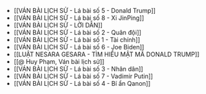 - [[VÁN BÀI LỊCH SỬ - Lá bài số 5 - Donald Trump]]
- [[VÁN BÀI LỊCH SỬ - Lá bài số 8 - Xi JinPing]]
- [[VÁN BÀI LỊCH SỬ - LỜI DẪN]]
- [[VÁN BÀI LỊCH SỬ - Lá bài số 2 - Quân đội]]
- [[VÁN BÀI LỊCH SỬ - Lá bài số 1 - Tài chính]]
- [[VÁN BÀI LỊCH SỬ - Lá bài số 6 - Joe Biden]]
- [[LUẬT NESARA GESARA - TÌM HIỂU MẬT MÃ DONALD TRUMP]]
- [[@ Huy Phạm, Ván bài lịch sử]]
- [[VÁN BÀI LỊCH SỬ - Lá bài số 3 - Nhân dân]]
- [[VÁN BÀI LỊCH SỬ - Lá bài số 7 - Vadimir Putin]]
- [[VÁN BÀI LỊCH SỬ - Lá bài số 4 - Bí ẩn Qanon]]
